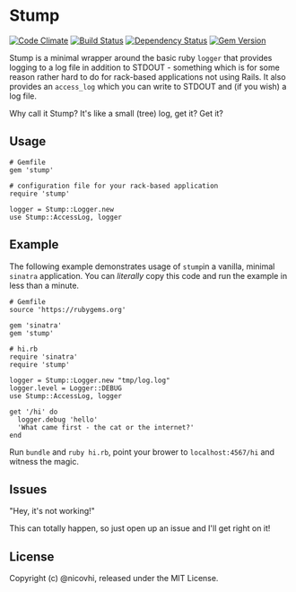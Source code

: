 # Stump

[![Code Climate](https://codeclimate.com/github/nicohvi/stump.png)](https://codeclimate.com/github/nicohvi/stump)
[![Build Status](https://travis-ci.org/nicohvi/stump.svg?branch=v2.0)](https://travis-ci.org/nicohvi/stump)
[![Dependency Status](https://gemnasium.com/nicohvi/stump.png)](https://gemnasium.com/nicohvi/stump)
[![Gem Version](https://badge.fury.io/rb/stump.png)](http://badge.fury.io/rb/stump)

Stump is a minimal wrapper around the basic ruby `logger` that provides
logging to a log file in addition to STDOUT - something which is for some reason
rather hard to do for rack-based applications not using Rails. It also provides
an `access_log` which you can write to STDOUT and (if you wish) a log file.

Why call it Stump? It's like a small (tree) log, get it? Get it?

## Usage

````
# Gemfile
gem 'stump'

# configuration file for your rack-based application
require 'stump'

logger = Stump::Logger.new
use Stump::AccessLog, logger

````

## Example
The following example demonstrates usage of `stump`in a vanilla, minimal
`sinatra` application. You can *literally* copy this code and run the example
in less than a minute.

````
# Gemfile
source 'https://rubygems.org'

gem 'sinatra'
gem 'stump'

# hi.rb
require 'sinatra'
require 'stump'

logger = Stump::Logger.new "tmp/log.log"
logger.level = Logger::DEBUG
use Stump::AccessLog, logger

get '/hi' do
  logger.debug 'hello'
  'What came first - the cat or the internet?'
end

````

Run `bundle` and `ruby hi.rb`, point your brower to `localhost:4567/hi`
and witness the magic.


## Issues

"Hey, it's not working!"

This can totally happen, so just open up an issue and I'll get right on it!


## License

Copyright (c) @nicovhi, released under the MIT License.

